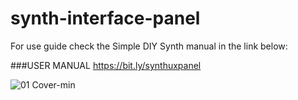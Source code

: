 # synth-interface-panel
For use guide check the Simple DIY Synth manual in the link below:

###USER MANUAL
https://bit.ly/synthuxpanel

![01 Cover-min](https://github.com/Synthux-Academy/synth-interface-panel/assets/91409567/97c48dc8-26ad-4031-87a4-152ce2014852)
